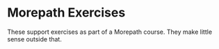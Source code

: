 Morepath Exercises
==================

These support exercises as part of a Morepath course. They make little
sense outside that.
